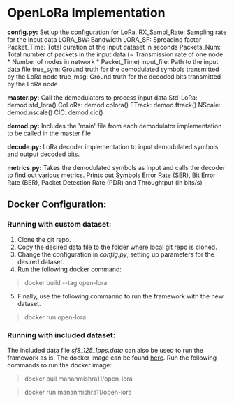 # OpenLoRa Implementation

**config.py:** Set up the configuration for LoRa.
RX_Sampl_Rate: Sampling rate for the input data
LORA_BW: Bandwidth
LORA_SF: Spreading factor
Packet_Time: Total duration of the input dataset in seconds
Packets_Num: Total number of packets in the input data (= Transmission rate of one node * Number of nodes in network * Packet_Time)
input_file: Path to the input data file
true_sym: Ground truth for the demodulated symbols transmitted by the LoRa node
true_msg: Ground truth for the decoded bits transmitted by the LoRa node

**master.py:** Call the demodulators to process input data
Std-LoRa: demod.std_lora()
CoLoRa: demod.colora()
FTrack: demod.ftrack()
NScale: demod.nscale()
CIC: demod.cic()

**demod.py:** Includes the 'main' file from each demodulator implementation to be called in the master file

**decode.py:** LoRa decoder implementation to input demodulated symbols and output decoded bits.

**metrics.py:** Takes the demodulated symbols as input and calls the decoder to find out various metrics. Prints out Symbols Error Rate (SER), Bit Error Rate (BER), Packet Detection Rate (PDR) and Throughtput (in bits/s)

## Docker Configuration:

### Running with custom dataset:
1. Clone the git repo.
2. Copy the desired data file to the folder where local git repo is cloned.
3. Change the configuration in *config.py*, setting up parameters for the desired dataset.
4. Run the following docker command:
> docker build --tag open-lora
5. Finally, use the following commannd to run the framework with the new dataset.
> docker run open-lora

### Running with included dataset:
The included data file *sf8_125_1pps.data* can also be used to run the framework as is.
The docker image can be found [here](https://hub.docker.com/r/mananmishra11/open-lora).
Run the following commands ro run the docker image:
> docker pull mananmishra11/open-lora

> docker run mananmishra11/open-lora


